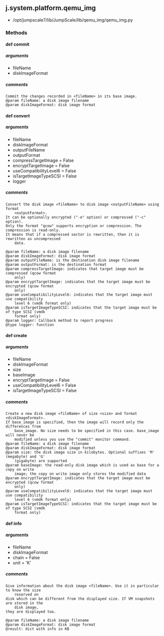 <!-- toc -->
## j.system.platform.qemu_img

- /opt/jumpscale7/lib/JumpScale/lib/qemu_img/qemu_img.py

### Methods

#### def commit 

##### arguments

- fileName
- diskImageFormat

##### comments

```
Commit the changes recorded in <fileName> in its base image.
@param fileName: a disk image filename
@param diskImageFormat: disk image format

```

#### def convert 

##### arguments

- fileName
- diskImageFormat
- outputFileName
- outputFormat
- compressTargetImage = False
- encryptTargetImage = False
- useCompatibilityLevel6 = False
- isTargetImageTypeSCSI = False
- logger

##### comments

```
Convert the disk image <fileName> to disk image <outputFileName> using format
    <outputFormat>.
It can be optionally encrypted ("-e" option) or compressed ("-c" option).
Only the format "qcow" supports encryption or compression. The compression is read-only.
It means that if a compressed sector is rewritten, then it is rewritten as uncompressed
    data.

@param fileName: a disk image filename
@param diskImageFormat: disk image format
@param outputFileName: is the destination disk image filename
@param outputFormat: is the destination format
@param compressTargetImage: indicates that target image must be compressed (qcow format
    only)
@param encryptTargetImage: indicates that the target image must be encrypted (qcow format
    only)
@param useCompatibilityLevel6: indicates that the target image must use compatibility
    level 6 (vmdk format only)
@param isTargetImageTypeSCSI: indicates that the target image must be of type SCSI (vmdk
    format only)
@param logger: Callback method to report progress
@type logger: function

```

#### def create 

##### arguments

- fileName
- diskImageFormat
- size
- baseImage
- encryptTargetImage = False
- useCompatibilityLevel6 = False
- isTargetImageTypeSCSI = False

##### comments

```
Create a new disk image <fileName> of size <size> and format <diskImageFormat>.
If base_image is specified, then the image will record only the differences from
    base_image. No size needs to be specified in this case. base_image will never be
    modified unless you use the "commit" monitor command.
@param fileName: a disk image filename
@param diskImageFormat: disk image format
@param size: the disk image size in kilobytes. Optional suffixes 'M' (megabyte) and 'G'
    (gigabyte) are supported
@param baseImage: the read-only disk image which is used as base for a copy on write
    image; the copy on write image only stores the modified data
@param encryptTargetImage: indicates that the target image must be encrypted (qcow format
    only)
@param useCompatibilityLevel6: indicates that the target image must use compatibility
    level 6 (vmdk format only)
@param isTargetImageTypeSCSI: indicates that the target image must be of type SCSI (vmdk
    format only)

```

#### def info 

##### arguments

- fileName
- diskImageFormat
- chain = False
- unit = 'K'

##### comments

```
Give information about the disk image <fileName>. Use it in particular to know the size
    reserved on
disk which can be different from the displayed size. If VM snapshots are stored in the
    disk image,
they are displayed too.

@param fileName: a disk image filename
@param diskImageFormat: disk image format
@result: dict with info in KB

```


